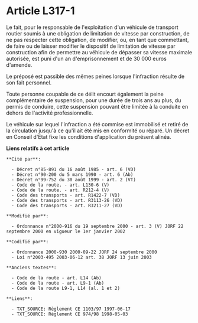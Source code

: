 # Article L317-1

Le fait, pour le responsable de l'exploitation d'un véhicule de transport routier soumis à une obligation de limitation de
vitesse par construction, de ne pas respecter cette obligation, de modifier, ou, en tant que commettant, de faire ou de
laisser modifier le dispositif de limitation de vitesse par construction afin de permettre au véhicule de dépasser sa vitesse
maximale autorisée, est puni d'un an d'emprisonnement et de 30 000 euros d'amende.

Le préposé est passible des mêmes peines lorsque l'infraction résulte de son fait personnel.

Toute personne coupable de ce délit encourt également la peine complémentaire de suspension, pour une durée de trois ans au
plus, du permis de conduire, cette suspension pouvant être limitée à la conduite en dehors de l'activité professionnelle.

Le véhicule sur lequel l'infraction a été commise est immobilisé et retiré de la circulation jusqu'à ce qu'il ait été mis en
conformité ou réparé. Un décret en Conseil d'Etat fixe les conditions d'application du présent alinéa.

**Liens relatifs à cet article**

	**Cité par**:

	  - Décret n°85-891 du 16 août 1985 - art. 6 (VD)
	  - Décret n°90-200 du 5 mars 1990 - art. 6 (Ab)
	  - Décret n°99-752 du 30 août 1999 - art. 2 (VT)
	  - Code de la route. - art. L130-6 (V)
	  - Code de la route. - art. R212-4 (V)
	  - Code des transports - art. R1422-7 (VD)
	  - Code des transports - art. R3113-26 (VD)
	  - Code des transports - art. R3211-27 (VD)

	**Modifié par**:

	  - Ordonnance n°2000-916 du 19 septembre 2000 - art. 3 (V) JORF 22 septembre 2000 en vigueur le 1er janvier 2002

	**Codifié par**:

	  - Ordonnance 2000-930 2000-09-22 JORF 24 septembre 2000
	  - Loi n°2003-495 2003-06-12 art. 38 JORF 13 juin 2003

	**Anciens textes**:

	  - Code de la route - art. L14 (Ab)
	  - Code de la route - art. L9-1 (Ab)
	  - Code de la route L9-1, L14 (al. 1 et 2)

	**Liens**:

	  - TXT_SOURCE: Règlement CE 1103/97 1997-06-17
	  - TXT_SOURCE: Règlement CE 974/98 1998-05-03

